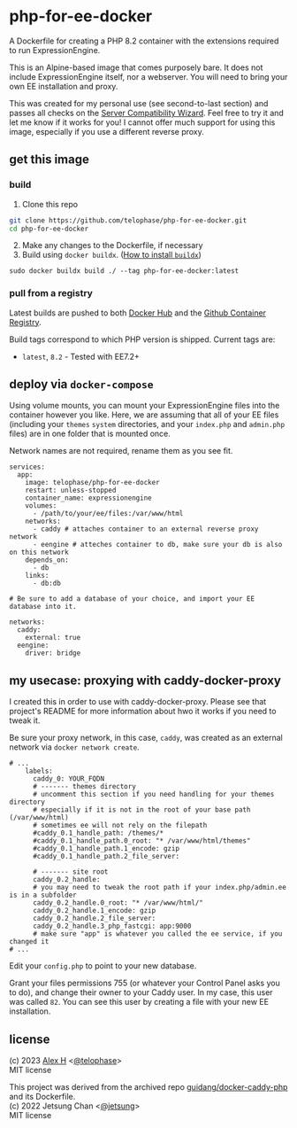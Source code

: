 # php-for-ee-docker
A Dockerfile for creating a PHP 8.2 container with the extensions required to run ExpressionEngine.

This is an Alpine-based image that comes purposely bare. It does not include ExpressionEngine itself, nor a webserver. You will need to bring your own EE installation and proxy.

This was created for my personal use (see second-to-last section) and passes all checks on the [Server Compatibility Wizard](https://docs.expressionengine.com/v6/installation/requirements.html#server-compatibility-wizard). Feel free to try it and let me know if it works for you! I cannot offer much support for using this image, especially if you use a different reverse proxy.

## get this image

### build

1. Clone this repo
```sh
git clone https://github.com/telophase/php-for-ee-docker.git
cd php-for-ee-docker
```
2. Make any changes to the Dockerfile, if necessary
3. Build using `docker buildx`. ([How to install `buildx`](https://docs.docker.com/build/install-buildx/))
```docker
sudo docker buildx build ./ --tag php-for-ee-docker:latest
```

### pull from a registry 
Latest builds are pushed to both [Docker Hub](https://hub.docker.com/) and the [Github Container Registry](https://ghcr.io).

Build tags correspond to which PHP version is shipped. Current tags are:
- `latest`, `8.2` - Tested with EE7.2+


## deploy via `docker-compose`
Using volume mounts, you can mount your ExpressionEngine files into the container however you like. Here, we are assuming that all of your EE files (including your `themes` `system` directories, and your `index.php` and `admin.php` files) are in one folder that is mounted once.

Network names are not required, rename them as you see fit.

```docker
services:
  app:
    image: telophase/php-for-ee-docker
    restart: unless-stopped
    container_name: expressionengine
    volumes:
      - /path/to/your/ee/files:/var/www/html
    networks:
      - caddy # attaches container to an external reverse proxy network
      - eengine # atteches container to db, make sure your db is also on this network
    depends_on:
      - db
    links:
      - db:db
   
# Be sure to add a database of your choice, and import your EE database into it.

networks:
  caddy:
    external: true
  eengine:
    driver: bridge
```


## my usecase: proxying with caddy-docker-proxy
I created this in order to use with caddy-docker-proxy. Please see that project's README for more information about hwo it works if you need to tweak it.

Be sure your proxy network, in this case, `caddy`, was created as an external network via `docker network create`.

```docker
# ...
    labels:
      caddy_0: YOUR_FQDN
      # ------- themes directory
      # uncomment this section if you need handling for your themes directory
      # especially if it is not in the root of your base path (/var/www/html)
      # sometimes ee will not rely on the filepath
      #caddy_0.1_handle_path: /themes/* 
      #caddy_0.1_handle_path.0_root: "* /var/www/html/themes"
      #caddy_0.1_handle_path.1_encode: gzip
      #caddy_0.1_handle_path.2_file_server:

      # ------- site root
      caddy_0.2_handle: 
      # you may need to tweak the root path if your index.php/admin.ee is in a subfolder 
      caddy_0.2_handle.0_root: "* /var/www/html/" 
      caddy_0.2_handle.1_encode: gzip
      caddy_0.2_handle.2_file_server:
      caddy_0.2_handle.3_php_fastcgi: app:9000 
      # make sure "app" is whatever you called the ee service, if you changed it
# ...
```
Edit your `config.php` to point to your new database.

Grant your files permissions 755 (or whatever your Control Panel asks you to do), and change their owner to your Caddy user. In my case, this user was called `82`. You can see this user by creating a file with your new EE installation.


## license
(c) 2023 [Alex H](https://gimon.zone) <[@telophase](https://github.com/telophase)>
<br>
MIT license

This project was derived from the archived repo [guidang/docker-caddy-php](https://github.com/guidang/docker-caddy-php) and its Dockerfile.<br>
(c) 2022 Jetsung Chan <[@jetsung](https://github.com/jetsung)><br>
MIT license